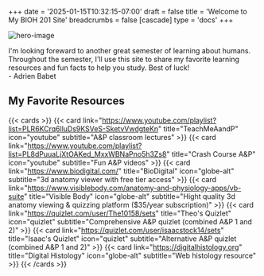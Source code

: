+++
date = '2025-01-15T10:32:15-07:00'
draft = false
title = 'Welcome to My BIOH 201 Site'
breadcrumbs = false
[cascade]
  type = 'docs'
+++

![hero-image](/images/hero.jpg)

I'm looking foreward to another great semester of learning about humans. Throughout the semester, I'll use this site to share my favorite learning resources and fun facts to help you study. Best of luck!  
\- Adrien Babet

## My Favorite Resources
{{< cards >}}
  {{< card link="https://www.youtube.com/playlist?list=PLR6KCrq6lluDs9KSVeS-SketvVwdgteKn" title="TeachMeAandP" icon="youtube" subtitle="A&P classroom lectures" >}}
  {{< card link="https://www.youtube.com/playlist?list=PL8dPuuaLjXtOAKed_MxxWBNaPno5h3Zs8" title="Crash Course A&P" icon="youtube" subtitle="Fun A&P videos" >}}
  {{< card link="https://www.biodigital.com/" title="BioDigital" icon="globe-alt" subtitle="3d anatomy viewer with free tier access" >}}
  {{< card link="https://www.visiblebody.com/anatomy-and-physiology-apps/vb-suite" title="Visible Body" icon="globe-alt" subtitle="Hight quality 3d anatomy viewing & quizzing platform ($35/year subscription)" >}}
  {{< card link="https://quizlet.com/user/The10158/sets" title="Theo's Quizlet" icon="quizlet" subtitle="Comprehensive A&P quizlet (combined A&P 1 and 2)" >}}
  {{< card link="https://quizlet.com/user/isaacstock14/sets" title="Isaac's Quizlet" icon="quizlet" subtitle="Alternative A&P quizlet (combined A&P 1 and 2)" >}}
  {{< card link="https://digitalhistology.org" title="Digital Histology" icon="globe-alt" subtitle="Web histology resource" >}}
{{< /cards >}}

